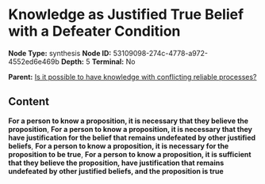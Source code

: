 # Knowledge as Justified True Belief with a Defeater Condition

**Node Type:** synthesis
**Node ID:** 53109098-274c-4778-a972-4552ed6e469b
**Depth:** 5
**Terminal:** No

**Parent:** [Is it possible to have knowledge with conflicting reliable processes?](is-it-possible-to-have-knowledge-with-conflicting-reliable-processes-antithesis-96e0fa67-e049-4b41-a0ea-1037a5f1235b.md)

## Content

**For a person to know a proposition, it is necessary that they believe the proposition**, **For a person to know a proposition, it is necessary that they have justification for the belief that remains undefeated by other justified beliefs**, **For a person to know a proposition, it is necessary for the proposition to be true**, **For a person to know a proposition, it is sufficient that they believe the proposition, have justification that remains undefeated by other justified beliefs, and the proposition is true**

